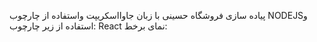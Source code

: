 پیاده سازی فروشگاه حسینی با زبان جاوااسکریپت واستفاده از چارچوب 
NODEJSو
استفاده از زیر چارچوب:
React
نمای برخط:
